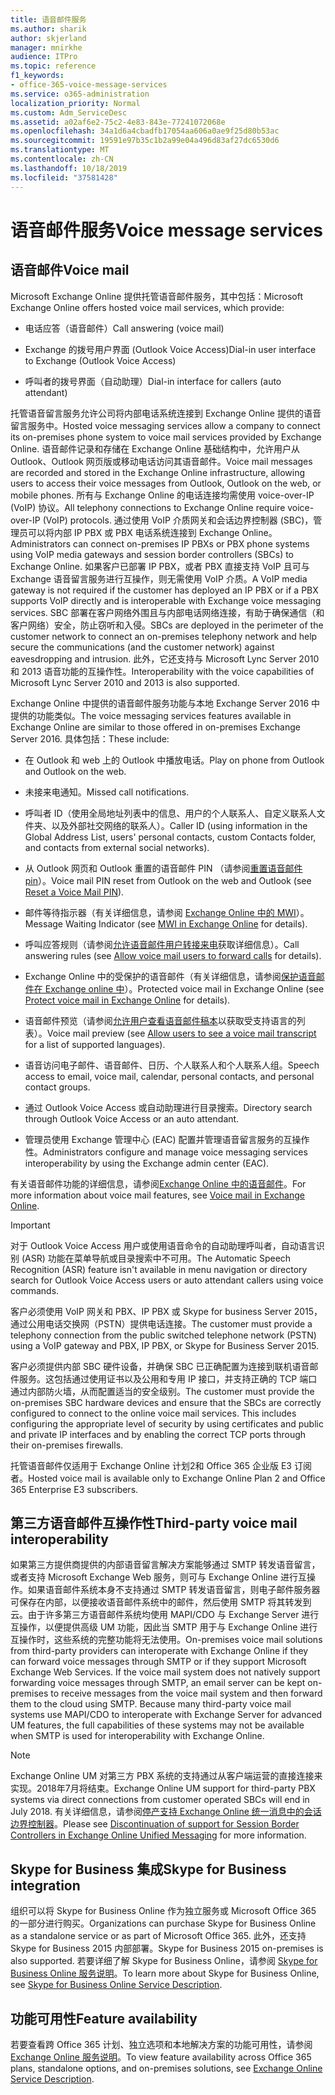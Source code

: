 ```yaml
---
title: 语音邮件服务
ms.author: sharik
author: skjerland
manager: mnirkhe
audience: ITPro
ms.topic: reference
f1_keywords:
- office-365-voice-message-services
ms.service: o365-administration
localization_priority: Normal
ms.custom: Adm_ServiceDesc
ms.assetid: a02af6e2-75c2-4e83-843e-77241072068e
ms.openlocfilehash: 34a1d6a4cbadfb17054aa606a0ae9f25d80b53ac
ms.sourcegitcommit: 19591e97b35c1b2a99e04a496d83af27dc6530d6
ms.translationtype: MT
ms.contentlocale: zh-CN
ms.lasthandoff: 10/18/2019
ms.locfileid: "37581428"
---
```

# <a name="voice-message-services"></a><span data-ttu-id="01828-102">语音邮件服务</span><span class="sxs-lookup"><span data-stu-id="01828-102">Voice message services</span></span>

## <a name="voice-mail"></a><span data-ttu-id="01828-103">语音邮件</span><span class="sxs-lookup"><span data-stu-id="01828-103">Voice mail</span></span>

<span data-ttu-id="01828-104">Microsoft Exchange Online 提供托管语音邮件服务，其中包括：</span><span class="sxs-lookup"><span data-stu-id="01828-104">Microsoft Exchange Online offers hosted voice mail services, which provide:</span></span>
  
- <span data-ttu-id="01828-105">电话应答（语音邮件）</span><span class="sxs-lookup"><span data-stu-id="01828-105">Call answering (voice mail)</span></span>
    
- <span data-ttu-id="01828-106">Exchange 的拨号用户界面 (Outlook Voice Access)</span><span class="sxs-lookup"><span data-stu-id="01828-106">Dial-in user interface to Exchange (Outlook Voice Access)</span></span>
    
- <span data-ttu-id="01828-107">呼叫者的拨号界面（自动助理）</span><span class="sxs-lookup"><span data-stu-id="01828-107">Dial-in interface for callers (auto attendant)</span></span>
    
<span data-ttu-id="01828-108">托管语音留言服务允许公司将内部电话系统连接到 Exchange Online 提供的语音留言服务中。</span><span class="sxs-lookup"><span data-stu-id="01828-108">Hosted voice messaging services allow a company to connect its on-premises phone system to voice mail services provided by Exchange Online.</span></span> <span data-ttu-id="01828-109">语音邮件记录和存储在 Exchange Online 基础结构中，允许用户从 Outlook、Outlook 网页版或移动电话访问其语音邮件。</span><span class="sxs-lookup"><span data-stu-id="01828-109">Voice mail messages are recorded and stored in the Exchange Online infrastructure, allowing users to access their voice messages from Outlook, Outlook on the web, or mobile phones.</span></span> <span data-ttu-id="01828-110">所有与 Exchange Online 的电话连接均需使用 voice-over-IP (VoIP) 协议。</span><span class="sxs-lookup"><span data-stu-id="01828-110">All telephony connections to Exchange Online require voice-over-IP (VoIP) protocols.</span></span> <span data-ttu-id="01828-111">通过使用 VoIP 介质网关和会话边界控制器 (SBC)，管理员可以将内部 IP PBX 或 PBX 电话系统连接到 Exchange Online。</span><span class="sxs-lookup"><span data-stu-id="01828-111">Administrators can connect on-premises IP PBXs or PBX phone systems using VoIP media gateways and session border controllers (SBCs) to Exchange Online.</span></span> <span data-ttu-id="01828-112">如果客户已部署 IP PBX，或者 PBX 直接支持 VoIP 且可与 Exchange 语音留言服务进行互操作，则无需使用 VoIP 介质。</span><span class="sxs-lookup"><span data-stu-id="01828-112">A VoIP media gateway is not required if the customer has deployed an IP PBX or if a PBX supports VoIP directly and is interoperable with Exchange voice messaging services.</span></span> <span data-ttu-id="01828-113">SBC 部署在客户网络外围且与内部电话网络连接，有助于确保通信（和客户网络）安全，防止窃听和入侵。</span><span class="sxs-lookup"><span data-stu-id="01828-113">SBCs are deployed in the perimeter of the customer network to connect an on-premises telephony network and help secure the communications (and the customer network) against eavesdropping and intrusion.</span></span> <span data-ttu-id="01828-114">此外，它还支持与 Microsoft Lync Server 2010 和 2013 语音功能的互操作性。</span><span class="sxs-lookup"><span data-stu-id="01828-114">Interoperability with the voice capabilities of Microsoft Lync Server 2010 and 2013 is also supported.</span></span>
  
<span data-ttu-id="01828-115">Exchange Online 中提供的语音邮件服务功能与本地 Exchange Server 2016 中提供的功能类似。</span><span class="sxs-lookup"><span data-stu-id="01828-115">The voice messaging services features available in Exchange Online are similar to those offered in on-premises Exchange Server 2016.</span></span> <span data-ttu-id="01828-116">具体包括：</span><span class="sxs-lookup"><span data-stu-id="01828-116">These include:</span></span>
  
- <span data-ttu-id="01828-117">在 Outlook 和 web 上的 Outlook 中播放电话。</span><span class="sxs-lookup"><span data-stu-id="01828-117">Play on phone from Outlook and Outlook on the web.</span></span>
    
- <span data-ttu-id="01828-118">未接来电通知。</span><span class="sxs-lookup"><span data-stu-id="01828-118">Missed call notifications.</span></span>
    
- <span data-ttu-id="01828-119">呼叫者 ID（使用全局地址列表中的信息、用户的个人联系人、自定义联系人文件夹、以及外部社交网络的联系人）。</span><span class="sxs-lookup"><span data-stu-id="01828-119">Caller ID (using information in the Global Address List, users' personal contacts, custom Contacts folder, and contacts from external social networks).</span></span>
    
- <span data-ttu-id="01828-120">从 Outlook 网页和 Outlook 重置的语音邮件 PIN （请参阅[重置语音邮件 pin](https://go.microsoft.com/fwlink/p/?LinkId=286328)）。</span><span class="sxs-lookup"><span data-stu-id="01828-120">Voice mail PIN reset from Outlook on the web and Outlook (see [Reset a Voice Mail PIN](https://go.microsoft.com/fwlink/p/?LinkId=286328)).</span></span>
    
- <span data-ttu-id="01828-121">邮件等待指示器（有关详细信息，请参阅 [Exchange Online 中的 MWI](https://go.microsoft.com/fwlink/p/?LinkId=271794)）。</span><span class="sxs-lookup"><span data-stu-id="01828-121">Message Waiting Indicator (see [MWI in Exchange Online](https://go.microsoft.com/fwlink/p/?LinkId=271794) for details).</span></span> 
    
- <span data-ttu-id="01828-122">呼叫应答规则（请参阅[允许语音邮件用户转接来电](https://go.microsoft.com/fwlink/p/?LinkId=271795)获取详细信息）。</span><span class="sxs-lookup"><span data-stu-id="01828-122">Call answering rules (see [Allow voice mail users to forward calls](https://go.microsoft.com/fwlink/p/?LinkId=271795) for details).</span></span>
    
- <span data-ttu-id="01828-123">Exchange Online 中的受保护的语音邮件（有关详细信息，请参阅[保护语音邮件在 Exchange online 中](https://go.microsoft.com/fwlink/p/?LinkId=271796)）。</span><span class="sxs-lookup"><span data-stu-id="01828-123">Protected voice mail in Exchange Online (see [Protect voice mail in Exchange Online](https://go.microsoft.com/fwlink/p/?LinkId=271796) for details).</span></span>
    
- <span data-ttu-id="01828-124">语音邮件预览（请参阅[允许用户查看语音邮件稿本](https://go.microsoft.com/fwlink/p/?LinkId=271797)以获取受支持语言的列表）。</span><span class="sxs-lookup"><span data-stu-id="01828-124">Voice mail preview (see [Allow users to see a voice mail transcript](https://go.microsoft.com/fwlink/p/?LinkId=271797) for a list of supported languages).</span></span>
    
- <span data-ttu-id="01828-125">语音访问电子邮件、语音邮件、日历、个人联系人和个人联系人组。</span><span class="sxs-lookup"><span data-stu-id="01828-125">Speech access to email, voice mail, calendar, personal contacts, and personal contact groups.</span></span>
    
- <span data-ttu-id="01828-126">通过 Outlook Voice Access 或自动助理进行目录搜索。</span><span class="sxs-lookup"><span data-stu-id="01828-126">Directory search through Outlook Voice Access or an auto attendant.</span></span>
    
- <span data-ttu-id="01828-127">管理员使用 Exchange 管理中心 (EAC) 配置并管理语音留言服务的互操作性。</span><span class="sxs-lookup"><span data-stu-id="01828-127">Administrators configure and manage voice messaging services interoperability by using the Exchange admin center (EAC).</span></span>
    
<span data-ttu-id="01828-128">有关语音邮件功能的详细信息，请参阅[Exchange Online 中的语音邮件](https://go.microsoft.com/fwlink/p/?LinkId=271798)。</span><span class="sxs-lookup"><span data-stu-id="01828-128">For more information about voice mail features, see [Voice mail in Exchange Online](https://go.microsoft.com/fwlink/p/?LinkId=271798).</span></span>
  
> [!IMPORTANT]
> <span data-ttu-id="01828-129">对于 Outlook Voice Access 用户或使用语音命令的自动助理呼叫者，自动语言识别 (ASR) 功能在菜单导航或目录搜索中不可用。</span><span class="sxs-lookup"><span data-stu-id="01828-129">The Automatic Speech Recognition (ASR) feature isn't available in menu navigation or directory search for Outlook Voice Access users or auto attendant callers using voice commands.</span></span> 
>
> <span data-ttu-id="01828-130">客户必须使用 VoIP 网关和 PBX、IP PBX 或 Skype for business Server 2015，通过公用电话交换网（PSTN）提供电话连接。</span><span class="sxs-lookup"><span data-stu-id="01828-130">The customer must provide a telephony connection from the public switched telephone network (PSTN) using a VoIP gateway and PBX, IP PBX, or Skype for Business Server 2015.</span></span> 
>
> <span data-ttu-id="01828-p103">客户必须提供内部 SBC 硬件设备，并确保 SBC 已正确配置为连接到联机语音邮件服务。这包括通过使用证书以及公用和专用 IP 接口，并支持正确的 TCP 端口通过内部防火墙，从而配置适当的安全级别。</span><span class="sxs-lookup"><span data-stu-id="01828-p103">The customer must provide the on-premises SBC hardware devices and ensure that the SBCs are correctly configured to connect to the online voice mail services. This includes configuring the appropriate level of security by using certificates and public and private IP interfaces and by enabling the correct TCP ports through their on-premises firewalls.</span></span> 
>
> <span data-ttu-id="01828-133">托管语音邮件仅适用于 Exchange Online 计划2和 Office 365 企业版 E3 订阅者。</span><span class="sxs-lookup"><span data-stu-id="01828-133">Hosted voice mail is available only to Exchange Online Plan 2 and Office 365 Enterprise E3 subscribers.</span></span> 
  
## <a name="third-party-voice-mail-interoperability"></a><span data-ttu-id="01828-134">第三方语音邮件互操作性</span><span class="sxs-lookup"><span data-stu-id="01828-134">Third-party voice mail interoperability</span></span>

<span data-ttu-id="01828-p104">如果第三方提供商提供的内部语音留言解决方案能够通过 SMTP 转发语音留言，或者支持 Microsoft Exchange Web 服务，则可与 Exchange Online 进行互操作。如果语音邮件系统本身不支持通过 SMTP 转发语音留言，则电子邮件服务器可保存在内部，以便接收语音邮件系统中的邮件，然后使用 SMTP 将其转发到云。由于许多第三方语音邮件系统均使用 MAPI/CDO 与 Exchange Server 进行互操作，以便提供高级 UM 功能，因此当 SMTP 用于与 Exchange Online 进行互操作时，这些系统的完整功能将无法使用。</span><span class="sxs-lookup"><span data-stu-id="01828-p104">On-premises voice mail solutions from third-party providers can interoperate with Exchange Online if they can forward voice messages through SMTP or if they support Microsoft Exchange Web Services. If the voice mail system does not natively support forwarding voice messages through SMTP, an email server can be kept on-premises to receive messages from the voice mail system and then forward them to the cloud using SMTP. Because many third-party voice mail systems use MAPI/CDO to interoperate with Exchange Server for advanced UM features, the full capabilities of these systems may not be available when SMTP is used for interoperability with Exchange Online.</span></span>
  
> [!NOTE]
> <span data-ttu-id="01828-138">Exchange Online UM 对第三方 PBX 系统的支持通过从客户端运营的直接连接来实现。2018年7月将结束。</span><span class="sxs-lookup"><span data-stu-id="01828-138">Exchange Online UM support for third-party PBX systems via direct connections from customer operated SBCs will end in July 2018.</span></span> <span data-ttu-id="01828-139">有关详细信息，请参阅[停产支持 Exchange Online 统一消息中的会话边界控制器](https://techcommunity.microsoft.com/t5/Exchange-Team-Blog/Discontinuation-of-support-for-Session-Border-Controllers-in/ba-p/607117)。</span><span class="sxs-lookup"><span data-stu-id="01828-139">Please see [Discontinuation of support for Session Border Controllers in Exchange Online Unified Messaging](https://techcommunity.microsoft.com/t5/Exchange-Team-Blog/Discontinuation-of-support-for-Session-Border-Controllers-in/ba-p/607117) for more information.</span></span> 
  
## <a name="skype-for-business-integration"></a><span data-ttu-id="01828-140">Skype for Business 集成</span><span class="sxs-lookup"><span data-stu-id="01828-140">Skype for Business integration</span></span>

<span data-ttu-id="01828-141">组织可以将 Skype for Business Online 作为独立服务或 Microsoft Office 365 的一部分进行购买。</span><span class="sxs-lookup"><span data-stu-id="01828-141">Organizations can purchase Skype for Business Online as a standalone service or as part of Microsoft Office 365.</span></span> <span data-ttu-id="01828-142">此外，还支持 Skype for Business 2015 内部部署。</span><span class="sxs-lookup"><span data-stu-id="01828-142">Skype for Business 2015 on-premises is also supported.</span></span> <span data-ttu-id="01828-143">若要详细了解 Skype for Business Online，请参阅 [Skype for Business Online 服务说明](../skype-for-business-online-service-description/skype-for-business-online-service-description.md)。</span><span class="sxs-lookup"><span data-stu-id="01828-143">To learn more about Skype for Business Online, see [Skype for Business Online Service Description](../skype-for-business-online-service-description/skype-for-business-online-service-description.md).</span></span>
  
## <a name="feature-availability"></a><span data-ttu-id="01828-144">功能可用性</span><span class="sxs-lookup"><span data-stu-id="01828-144">Feature availability</span></span>

<span data-ttu-id="01828-145">若要查看跨 Office 365 计划、独立选项和本地解决方案的功能可用性，请参阅[Exchange Online 服务说明](exchange-online-service-description.md)。</span><span class="sxs-lookup"><span data-stu-id="01828-145">To view feature availability across Office 365 plans, standalone options, and on-premises solutions, see [Exchange Online Service Description](exchange-online-service-description.md).</span></span>
  

